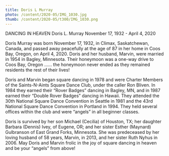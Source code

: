 ```yaml
---
title: Doris L Murray
photo: /content/2020-05/IMG_1030.jpg
thumb: /content/2020-05/t300/IMG_1030.png
---
```

DANCING IN HEAVEN Doris L. Murray
November 17, 1932 - April 4, 2020

Doris Murray was born November 17, 1932, in Climax, Saskatchewan, Canada, and passed away peacefully at the age of 87 in her home in Coos Bay, Oregon, on April 4, 2020. Doris and her husband, Marvin, were married in 1954 in Bagley, Minnesota. Their honeymoon was a one-way drive to Coos Bay, Oregon ...... the honeymoon never ended as they remained residents the rest of their lives!

Doris and Marvin began square dancing in 1978 and were Charter Members of the Saints-N-Aints Square Dance Club, under the caller Ron Bliven. In 1984 they earned their “Rover Badges” dancing in Bagley, MN, and in 1987 earned their “Double Rover Badges” dancing in Hawaii. They attended the 30th National Square Dance Convention in Seattle in 1981 and the 43rd National Square Dance Convention in Portland in 1994. They held several offices within the club and were “angels” in all beginner classes.

Doris is survived by her son Michael (Cecilia) of Houston, TX; her daughter Barbara (Dennis) Ivey, of Eugene, OR; and her sister Esther (Maynard) Gulbranson of East Grand Forks, Minnesota. She was predeceased by her loving husband of 58 years, Marvin, in 2013, and her sister Ruth Nyhus in 2006. 
May Doris and Marvin frolic in the joy of square dancing in heaven and be your “angels” from above!

